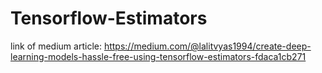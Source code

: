 # Tensorflow-Estimators
link of medium article: https://medium.com/@lalitvyas1994/create-deep-learning-models-hassle-free-using-tensorflow-estimators-fdaca1cb271

